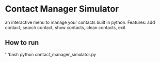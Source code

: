 # Contact Manager Simulator
an interactive menu to manage your contacts built in python.
Features: add contact, search contact, show contacts, clean contacts, exit.
## How to run
'''bash
python contact_manager_simulator.py
